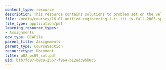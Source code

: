 ```yaml
---
content_type: resource
description: This resource contains solutions to problem set on the velocity.
file: /media/courses/16-01-unified-engineering-i-ii-iii-iv-fall-2005-spring-2006/bfb7fc87b8c92567f964b12ad39bb0c5_p02_ps09_sol.pdf
file_type: application/pdf
learning_resource_types:
- Assignments
ocw_type: OCWFile
parent_title: Assignments
parent_type: CourseSection
resourcetype: Document
title: p02_ps09_sol.pdf
uid: bfb7fc87-b8c9-2567-f964-b12ad39bb0c5
---
```

